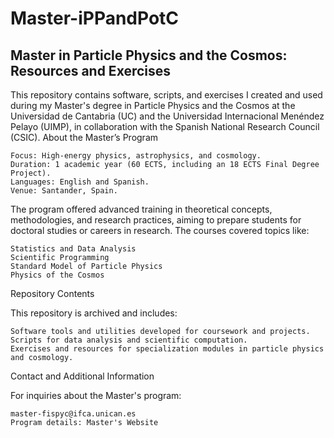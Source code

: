 # Master-iPPandPotC

## Master in Particle Physics and the Cosmos: Resources and Exercises

This repository contains software, scripts, and exercises I created and used during my Master's degree in Particle Physics and the Cosmos at the Universidad de Cantabria (UC) and the Universidad Internacional Menéndez Pelayo (UIMP), in collaboration with the Spanish National Research Council (CSIC).
About the Master’s Program

    Focus: High-energy physics, astrophysics, and cosmology.
    Duration: 1 academic year (60 ECTS, including an 18 ECTS Final Degree Project).
    Languages: English and Spanish.
    Venue: Santander, Spain.

The program offered advanced training in theoretical concepts, methodologies, and research practices, aiming to prepare students for doctoral studies or careers in research. The courses covered topics like:

    Statistics and Data Analysis
    Scientific Programming
    Standard Model of Particle Physics
    Physics of the Cosmos

Repository Contents

This repository is archived and includes:

    Software tools and utilities developed for coursework and projects.
    Scripts for data analysis and scientific computation.
    Exercises and resources for specialization modules in particle physics and cosmology.

Contact and Additional Information

For inquiries about the Master's program:

    master-fispyc@ifca.unican.es
    Program details: Master's Website
